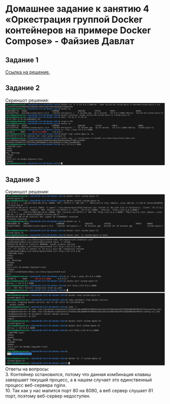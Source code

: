 # Домашнее задание к занятию 4 «Оркестрация группой Docker контейнеров на примере Docker Compose»  - Файзиев Давлат
## Задание 1
[Ссылка на решение.](https://hub.docker.com/repository/docker/bodra84/custom-nginx/general)

## Задание 2
Скриншот решения:
![Скриншот 1](img/1.png)

## Задание 3
Скриншот решения:
![Скриншот 2](img/2.png)  
![Скриншот 3](img/3.png)  
![Скриншот 4](img/4.png)  
Ответы на вопросы:  
3. Контейнер остановился, потому что данная комбинация клавиш завершает текущий процесс, а в нашем случает это единственный процесс веб-сервера nginx.  
10. Так как у наc мапится порт 80 на 8080, а веб сервер слушает 81 порт, поэтому веб-сервер недоступен.
